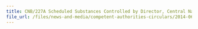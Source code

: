 ```yaml
---
title: CNB/227A Scheduled Substances Controlled by Director, Central Narcotics Bureau (CNB) 
file_url: /files/news-and-media/competent-authorities-circulars/2014-06-27-CA.pdf
---
```

